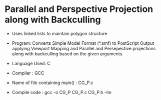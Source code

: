 # Parallel and Perspective Projection along with Backculling

- Uses linked lists to maintain polygon structure

- Program: Converts Simple Model Format (*.smf) to PostScript Output applying Viewport Mapping and Parallel and Persepective projections along with backculling based on the given arguments.
- Language Used: C
- Compiler : GCC
- Name of file containing main() : CG_P.c
- Compile code : gcc -o CG_P CG_P.c CG_P.h -lm
